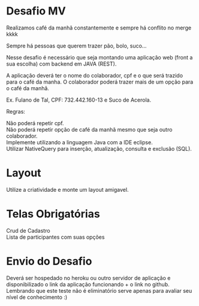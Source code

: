 # Desafio MV

Realizamos café da manhã constantemente e sempre há conflito no merge kkkk

Sempre há pessoas que querem trazer pão, bolo, suco...

Nesse desafio é necessário que seja montando uma aplicação web (front a sua escolha) com backend em JAVA (REST).

A aplicação deverá ter o nome do colaborador, cpf e o que será trazido para o café da manha. O colaborador poderá trazer mais de um opção para o café da manhã.

Ex. Fulano de Tal, CPF: 732.442.160-13 e Suco de Acerola.

Regras:

Não poderá repetir cpf.
<br/>
Não poderá repetir opção de café da manhã mesmo que seja outro colaborador.
<br/>
Implemente utilizando a linguagem Java com a IDE eclipse.
<br/>
Utilizar NativeQuery para inserção, atualização, consulta e exclusão (SQL).

# Layout

Utilize a criatividade e monte um layout amigavel.

# Telas Obrigatórias

Crud de Cadastro
<br/>
Lista de participantes com suas opções

# Envio do Desafio

Deverá ser hospedado no heroku ou outro servidor de aplicação e disponibilizado o link da aplicação funcionando + o link no github.
Lembrando que este teste não é eliminatório serve apenas para avaliar seu nível de conhecimento :)
